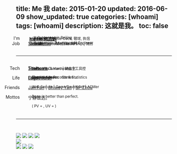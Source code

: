 title: Me 我
date: 2015-01-20
updated: 2016-06-09
show_updated: true
categories: [whoami]
tags: [whoami]
description: 这就是我。
toc: false
----------

<span class="key_pos">I'm</span> <span class="val_pos"> <i class="fa fa-user-secret">&nbsp;</i> &nbsp;__<a href="#qr_code" target="_top" onclick="document.getElementById('qr_code').className='center pic_styl'; setTimeout(function(){ $('#qr_code').fadeOut(100).fadeIn(150).fadeOut(100).fadeIn(150); }, 200);">Ice He 何志远</a>__</span>
<span class="val_pos"> &nbsp; &nbsp; &nbsp;<sup><i class="fa fa-paper-plane">&nbsp;</i> A Cantonese in Beijing</sup></span>
<span class="val_pos"> <i class="fa fa-envelope-square">&nbsp;</i> &nbsp;<x@icehe.me> </span>
<span class="val_pos"> &nbsp; &nbsp; &nbsp;<sup><i class="fa fa-heart">&nbsp;</i> Animate, Shuttle Cock, 毽球, 执信</sup></span>

<br/> <span class="key_pos">Job</span> <span class="val_pos"> <i class="fa fa-weibo">&nbsp;</i> [Sina Weibo](http://weibo.com/2181657940/) - Mobile API </span>
<span class="val_pos"> &nbsp; &nbsp; &nbsp;<sup><i class="fa fa-puzzle-piece">&nbsp;</i> Server-side Development Engineer</sup></span>
<span class="val_pos"> <i class="fa fa-file-text">&nbsp;</i> &nbsp;[Resume](/resume)</span>
<span class="val_pos"> &nbsp; &nbsp; &nbsp;<sup><i class="fa fa-gear">&nbsp;</i> Skills, Education, Leadership | 简历</sup></span>
<span class="val_pos"> <i class="fa fa-github-alt">&nbsp;</i> &nbsp;[Github](http://github.com/IceHe)</span><br/><br/>

---
<br/> <span class="key_pos">Tech</span> <span class="val_pos"> <i class="fa fa-gears">&nbsp;</i> [Tools](/tools/)</span>
<span class="val_pos"> &nbsp; &nbsp; &nbsp;<sup>Softwares & Hardwares | 工具控</sup></span>
<span class="val_pos"> <i class="fa fa-keyboard-o">&nbsp;</i> [Shortcuts](/mac_shortcuts/)</span>
<span class="val_pos"> &nbsp; &nbsp; &nbsp;<sup>Default & Custom | 键盘党</sup></span>

<br/> <span class="key_pos">Life</span> <span class="val_pos"> <i class="fa fa-calendar">&nbsp;</i> [Logs](/lifelogs)</span>
<span class="val_pos"> &nbsp; &nbsp; &nbsp;<sup>Time Usage Records & Statistics</sup></span>
<span class="val_pos"> <i class="fa fa-heart">&nbsp;</i> [Favourites](/favourites)</span>
<span class="val_pos"> &nbsp; &nbsp; &nbsp;<sup><i class="fa fa-book">&nbsp;</i>Books &nbsp;<i class="fa fa-film">&nbsp;</i>Movies &nbsp;<i class="fa fa-rocket">&nbsp;</i>Games …</sup></span>
<span class="val_pos"> <i class="fa fa-pencil">&nbsp;</i> [Old Articles](http://290841032.qzone.qq.com/)</span>
<span class="val_pos"> &nbsp; &nbsp; &nbsp;<sup>Good old days</sup> </span>

<br/> <span class="key_pos">Friends</span> <span class="val_pos"> <i class="fa fa-users"></i>&nbsp; [Jan Fan](http://janfan.github.io/) | [Shiwey Yan](http://shiweyyan.github.io/) | [SF Zhou](http://sf-zhou.github.io/)</span>
<span class="val_pos"> &nbsp; &nbsp; &nbsp;<sup>Web Secure | Game Developer | ACMer</sup> </span>

<br/> <span class="key_pos">Mottos</span> <span class="val_pos"> <i class="fa fa-comment">&nbsp;</i> 宁静致远。</span>
<span class="val_pos"> &nbsp; &nbsp; &nbsp;<sup>Done is better than perfect.</sup></span>

<br/><span class="val_pos"> &nbsp; &nbsp; &nbsp;<sup>( PV = <span id="busuanzi_value_site_pv"></span> , UV = <span id="busuanzi_value_site_uv"></span> )</sup></span><br/><br/>

---
<br/> <div class="center"> <img src="http://7vzp68.com1.z0.glb.clouddn.com/about/avatar_00.jpg" class="pic_styl" style="margin-left: 0px" /> <img src="http://7vzp68.com1.z0.glb.clouddn.com/about/avatar_01a.jpg" class="pic_styl" /> <img src="http://7vzp68.com1.z0.glb.clouddn.com/about/avatar_04.jpg" class="pic_styl" /> <img src="http://7vzp68.com1.z0.glb.clouddn.com/about/avatar_08.png" class="pic_styl" /> </div> <div class="center"> <img id="qr_code" src="http://7vzp68.com1.z0.glb.clouddn.com/about_original/qrcode_00.jpg" class="hidden" /> </div> <div class="center"> <img src="http://7vzp68.com1.z0.glb.clouddn.com/about/avatar_03a.jpg" class="pic_styl" /> <img src="http://7vzp68.com1.z0.glb.clouddn.com/about/avatar_05.png" class="pic_styl" /> <img src="http://7vzp68.com1.z0.glb.clouddn.com/about/avatar_06.png" class="pic_styl" /> </div>

<style type="text/css">.key_pos{position: absolute; right: 75%; text-align: left;} .val_pos{position: absolute; left: 27%;} .red{color: gray;} article img.pic_styl{height: 140px; width: auto; margin-right: 10px;}</style>

<script src="//libs.baidu.com/jquery/2.0.3/jquery.min.js"></script>
